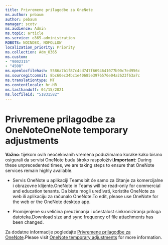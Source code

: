 ```yaml
---
title: Privremene prilagodbe za OneNote
ms.author: pebaum
author: pebaum
manager: scotv
ms.audience: Admin
ms.topic: article
ms.service: o365-administration
ROBOTS: NOINDEX, NOFOLLOW
localization_priority: Priority
ms.collection: Adm_O365
ms.custom:
- "9002315"
- "4508"
ms.openlocfilehash: 5586a7b1f87c4cd747f6694641077b90c7ed956c
ms.sourcegitcommit: 8bc60ec34bc1e40685e3976576e04a2623f63a7c
ms.translationtype: MT
ms.contentlocale: hr-HR
ms.lasthandoff: 04/15/2021
ms.locfileid: "51831582"
---
```

# <a name="onenote-temporary-adjustments"></a><span data-ttu-id="1b666-102">Privremene prilagodbe za OneNote</span><span class="sxs-lookup"><span data-stu-id="1b666-102">OneNote temporary adjustments</span></span>

<span data-ttu-id="1b666-103">**Važno**: tijekom ovih neočekivanih vremena poduzimamo korake kako bismo osigurali da servisi OneNote budu široko raspoloživi.</span><span class="sxs-lookup"><span data-stu-id="1b666-103">**Important**: During these unprecedented times, we are taking steps to ensure that OneNote services remain highly available.</span></span>

- <span data-ttu-id="1b666-104">Servis OneNote u aplikaciji Teams bit će samo za čitanje za komercijalne i obrazovne klijente.</span><span class="sxs-lookup"><span data-stu-id="1b666-104">OneNote in Teams will be read-only for commercial and education tenants.</span></span> <span data-ttu-id="1b666-105">Da biste mogli uređivati, koristite OneNote za web ili aplikaciju za računalo OneNote.</span><span class="sxs-lookup"><span data-stu-id="1b666-105">To edit, please use OneNote for the web or the OneNote desktop app.</span></span>

- <span data-ttu-id="1b666-106">Promijenjene su veličina preuzimanja i učestalost sinkroniziranja priloga datoteka.</span><span class="sxs-lookup"><span data-stu-id="1b666-106">Download size and sync frequency of file attachments has been changed.</span></span>

<span data-ttu-id="1b666-107">Za dodatne informacije pogledajte [Privremene prilagodbe za OneNote](https://techcommunity.microsoft.com/t5/onenote-service-updates/awareness-of-temporary-adjustments-in-microsoft-onenote/m-p/1248100).</span><span class="sxs-lookup"><span data-stu-id="1b666-107">Please visit [OneNote temporary adjustments](https://techcommunity.microsoft.com/t5/onenote-service-updates/awareness-of-temporary-adjustments-in-microsoft-onenote/m-p/1248100) for more information.</span></span>
